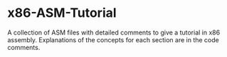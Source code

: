 # x86-ASM-Tutorial
A collection of ASM files with detailed comments to give a tutorial in x86 assembly. Explanations of the concepts for each section are in the code comments.
